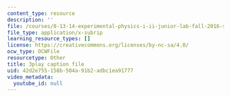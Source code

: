 ```yaml
---
content_type: resource
description: ''
file: /courses/8-13-14-experimental-physics-i-ii-junior-lab-fall-2016-spring-2017/42d2e755158b504a91b2adbc1ea91777_gcs7PQaQeS4.vtt
file_type: application/x-subrip
learning_resource_types: []
license: https://creativecommons.org/licenses/by-nc-sa/4.0/
ocw_type: OCWFile
resourcetype: Other
title: 3play caption file
uid: 42d2e755-158b-504a-91b2-adbc1ea91777
video_metadata:
  youtube_id: null
---
```

